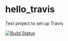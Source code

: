 # hello_travis
Test project to set up Travis

[![Build Status](https://travis-ci.com/gmillotyahoo/hello_travis.svg?branch=master)](https://travis-ci.com/gmillotyahoo/hello_travis)



